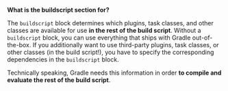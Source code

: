 **What is the buildscript section for?**

The `buildscript` block determines which plugins, task classes, and other classes are available for use **in the rest of the build script**. Without a `buildscript` block, you can use everything that ships with Gradle out-of-the-box. If you additionally want to use third-party plugins, task classes, or other classes (in the build script!), you have to specify the corresponding dependencies in the `buildscript` block.

Technically speaking, Gradle needs this information in order **to compile and evaluate the rest of the build script**.